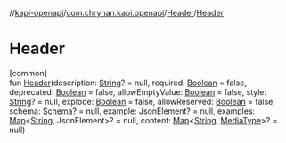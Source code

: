 //[kapi-openapi](../../../index.md)/[com.chrynan.kapi.openapi](../index.md)/[Header](index.md)/[Header](-header.md)

# Header

[common]\
fun [Header](-header.md)(description: [String](https://kotlinlang.org/api/latest/jvm/stdlib/kotlin/-string/index.html)? = null, required: [Boolean](https://kotlinlang.org/api/latest/jvm/stdlib/kotlin/-boolean/index.html) = false, deprecated: [Boolean](https://kotlinlang.org/api/latest/jvm/stdlib/kotlin/-boolean/index.html) = false, allowEmptyValue: [Boolean](https://kotlinlang.org/api/latest/jvm/stdlib/kotlin/-boolean/index.html) = false, style: [String](https://kotlinlang.org/api/latest/jvm/stdlib/kotlin/-string/index.html)? = null, explode: [Boolean](https://kotlinlang.org/api/latest/jvm/stdlib/kotlin/-boolean/index.html) = false, allowReserved: [Boolean](https://kotlinlang.org/api/latest/jvm/stdlib/kotlin/-boolean/index.html) = false, schema: [Schema](../-schema/index.md)? = null, example: JsonElement? = null, examples: [Map](https://kotlinlang.org/api/latest/jvm/stdlib/kotlin.collections/-map/index.html)&lt;[String](https://kotlinlang.org/api/latest/jvm/stdlib/kotlin/-string/index.html), JsonElement&gt;? = null, content: [Map](https://kotlinlang.org/api/latest/jvm/stdlib/kotlin.collections/-map/index.html)&lt;[String](https://kotlinlang.org/api/latest/jvm/stdlib/kotlin/-string/index.html), [MediaType](../-media-type/index.md)&gt;? = null)
